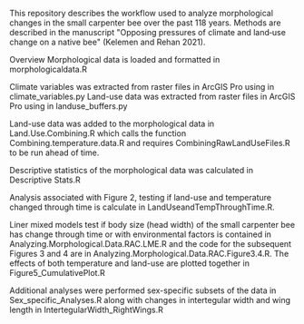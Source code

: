 This repository describes the workflow used to analyze morphological changes in the small carpenter bee over the past 118 years. Methods are described in the manuscript "Opposing pressures of climate and land‐use change on a native bee" (Kelemen and Rehan 2021).


Overview
Morphological data is loaded and formatted in morphologicaldata.R

Climate variables was extracted from raster files in ArcGIS Pro using in climate_variables.py
Land-use data was extracted from raster files in ArcGIS Pro using in landuse_buffers.py

Land-use data was added to the morphological data in Land.Use.Combining.R which calls the function Combining.temperature.data.R and requires CombiningRawLandUseFiles.R to be run ahead of time.

Descriptive statistics of the morphological data was calculated in Descriptive Stats.R

Analysis associated with Figure 2, testing if land-use and temperature changed through time is calculate in LandUseandTempThroughTime.R.

Liner mixed models test if body size (head width) of the small carpenter bee has change through time or with environmental factors is contained in Analyzing.Morphological.Data.RAC.LME.R and the code for the subsequent Figures 3 and 4 are in Analyzing.Morphological.Data.RAC.Figure3.4.R. The effects of both temperature and land-use are plotted together in Figure5_CumulativePlot.R

Additional analyses were performed sex-specific subsets of the data in Sex_specific_Analyses.R along with changes in intertegular width and wing length in IntertegularWidth_RightWings.R

